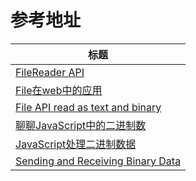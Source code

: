 # 参考地址

| 标题 |
|---- |
|[FileReader API](https://developer.mozilla.org/zh-CN/docs/Web/API/FileReader)|
|[File在web中的应用](https://developer.mozilla.org/zh-CN/docs/Using_files_from_web_applications)
|[File API read as text and binary](http://stackoverflow.com/questions/3146483/html5-file-api-read-as-text-and-binary)
|[聊聊JavaScript中的二进制数](http://yanhaijing.com/javascript/2016/07/20/binary-in-js/)
|[JavaScript处理二进制数据](https://blog.icehoney.me/posts/2014-11-23-JavaScript-Binary)
|[Sending and Receiving Binary Data](https://developer.mozilla.org/zh-CN/docs/Web/API/XMLHttpRequest/Sending_and_Receiving_Binary_Data)

